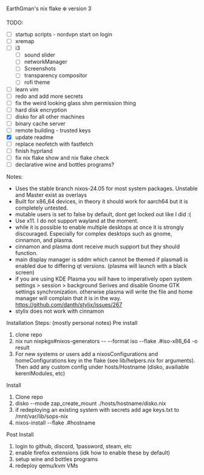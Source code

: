EarthGman's nix flake ❄️ version 3


TODO:
- [ ] startup scripts - nordvpn start on login
- [ ] xremap
- [ ] i3
  - [ ] sound slider
  - [ ] networkManager
  - [ ] Screenshots
  - [ ] transparency compositor
  - [ ] rofi theme
- [ ] learn vim
- [ ] redo and add more secrets
- [ ] fix the weird looking glass shm permission thing
- [ ] hard disk encryption
- [ ] disko for all other machines
- [ ] binary cache server
- [ ] remote building - trusted keys
- [x] update readme
- [ ] replace neofetch with fastfetch
- [ ] finish hyprland
- [ ] fix nix flake show and nix flake check
- [ ] declarative wine and bottles programs?

Notes:
 - Uses the stable branch nixos-24.05 for most system packages. Unstable and Master exist as overlays
 - Built for x86_64 devices, in theory it should work for aarch64 but it is completely untested.
 - mutable users is set to false by default, dont get locked out like I did :(
 - Use x11. I do not support wayland at the moment.
 - while it is possible to enable multiple desktops at once it is strongly discouraged. Especially for complex desktops such as gnome, cinnamon, and plasma. 
 - cinnamon and plasma dont receive much support but they should function.
 - main display manager is sddm which cannot be themed if plasma6 is enabled due to differing qt versions. (plasma will launch with a black screen)
 - if you are using KDE Plasma you will have to imperatively open system settings > session > background Serives and disable Gnome GTK settings synchronization.
   otherwise plasma will write the file and home manager will complain that it is in the way. https://github.com/danth/stylix/issues/267
 - stylix does not work with cinnamon

Installation Steps: (mostly personal notes)
Pre install
1. clone repo
2. nix run nixpkgs#nixos-generators -- --format iso --flake .#iso-x86_64 -o result
3. For new systems or users add a nixosConfigurations and homeConfigurations key in the flake (see lib/helpers.nix for arguments). Then add any custom config under hosts/Hostname (disko, availiable kerenlModules, etc)

Install
1. Clone repo
2. disko --mode zap_create_mount ./hosts/hostname/disko.nix
3. if redeploying an existing system with secrets add age keys.txt to /mnt/var/lib/sops-nix
4. nixos-install --flake .#hostname

Post Install
1. login to github, discord, 1password, steam, etc
2. enable firefox extensions (idk how to enable these by default)
3. setup wine and bottles programs
4. redeploy qemu/kvm VMs